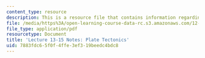 ```yaml
---
content_type: resource
description: This is a resource file that contains information regarding plate tectonics.
file: /media/https%3A/open-learning-course-data-rc.s3.amazonaws.com/12-001-introduction-to-geology-fall-2013/7883fdc65f0f4ffe3ef319beedc4bdc8_MIT12_001F13_Lec13-15Notes.pdf
file_type: application/pdf
resourcetype: Document
title: 'Lecture 13-15 Notes: Plate Tectonics'
uid: 7883fdc6-5f0f-4ffe-3ef3-19beedc4bdc8
---
```

